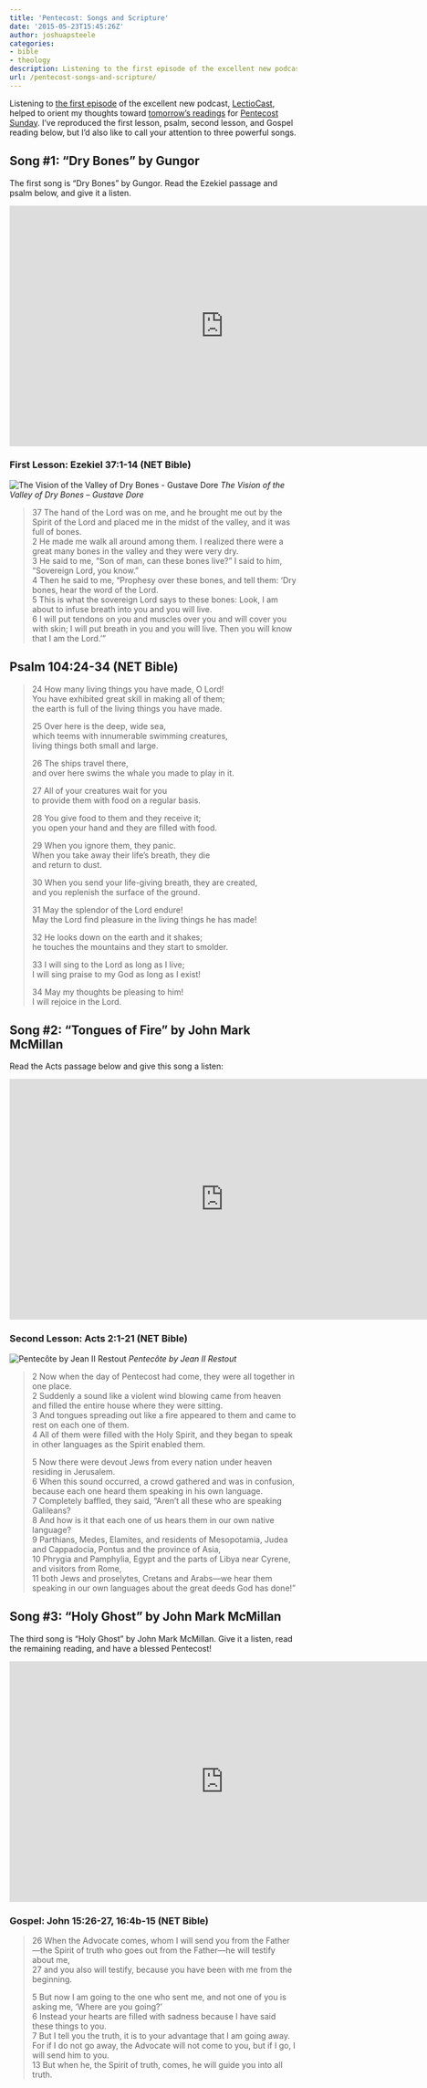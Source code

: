 ```yaml
---
title: 'Pentecost: Songs and Scripture'
date: '2015-05-23T15:45:26Z'
author: joshuapsteele
categories:
- bible
- theology
description: Listening to the first episode of the excellent new podcast, LectioCast, helped to orient my thoughts toward tomorrow’s readings for Pentecost Sunday.
url: /pentecost-songs-and-scripture/
---
```

Listening to [the first episode](http://homebrewedchristianity.com/2015/05/18/pentecost-the-arrival-of-the-spirit-and-the-lectiocast/) of the excellent new podcast, [LectioCast](http://www.jrdkirk.com/2015/05/14/lectiocast-a-lectionary-commentary-podcast/), helped to orient my thoughts toward [tomorrow’s readings](http://lectionary.library.vanderbilt.edu/) for [Pentecost Sunday](http://www.christiantoday.com/article/nine.key.things.to.know.about.pentecost/54344.htm). I’ve reproduced the first lesson, psalm, second lesson, and Gospel reading below, but I’d also like to call your attention to three powerful songs.

## Song #1: “Dry Bones” by Gungor

The first song is “Dry Bones” by Gungor. Read the Ezekiel passage and psalm below, and give it a listen.

<iframe allow="accelerometer; autoplay; clipboard-write; encrypted-media; gyroscope; picture-in-picture" allowfullscreen="" frameborder="0" height="422" loading="lazy" src="https://www.youtube.com/embed/ioMRzpmnl7U?feature=oembed" title="Gungor 'Dry Bones' at RELEVANT" width="750"></iframe>

### First Lesson: Ezekiel 37:1-14 (NET Bible)

![The Vision of the Valley of Dry Bones - Gustave Dore](http://uploads7.wikiart.org/images/gustave-dore/the-vision-of-the-valley-of-dry-bones-1866.jpg!Blog.jpg)
*The Vision of the Valley of Dry Bones – Gustave Dore*

> 37 The hand of the Lord was on me, and he brought me out by the Spirit of the Lord and placed me in the midst of the valley, and it was full of bones.  
> 2 He made me walk all around among them. I realized there were a great many bones in the valley and they were very dry.  
> 3 He said to me, “Son of man, can these bones live?” I said to him, “Sovereign Lord, you know.”  
> 4 Then he said to me, “Prophesy over these bones, and tell them: ‘Dry bones, hear the word of the Lord.  
> 5 This is what the sovereign Lord says to these bones: Look, I am about to infuse breath into you and you will live.  
> 6 I will put tendons on you and muscles over you and will cover you with skin; I will put breath in you and you will live. Then you will know that I am the Lord.’”

## Psalm 104:24-34 (NET Bible)

> 24 How many living things you have made, O Lord!  
> You have exhibited great skill in making all of them;  
> the earth is full of the living things you have made.  
> 
> 25 Over here is the deep, wide sea,  
> which teems with innumerable swimming creatures,  
> living things both small and large.  
> 
> 26 The ships travel there,  
> and over here swims the whale you made to play in it.  
> 
> 27 All of your creatures wait for you  
> to provide them with food on a regular basis.  
> 
> 28 You give food to them and they receive it;  
> you open your hand and they are filled with food.  
> 
> 29 When you ignore them, they panic.  
> When you take away their life’s breath, they die  
> and return to dust.  
> 
> 30 When you send your life-giving breath, they are created,  
> and you replenish the surface of the ground.  
> 
> 31 May the splendor of the Lord endure!  
> May the Lord find pleasure in the living things he has made!  
> 
> 32 He looks down on the earth and it shakes;  
> he touches the mountains and they start to smolder.  
> 
> 33 I will sing to the Lord as long as I live;  
> I will sing praise to my God as long as I exist!  
> 
> 34 May my thoughts be pleasing to him!  
> I will rejoice in the Lord.  

## Song #2: “Tongues of Fire” by John Mark McMillan

Read the Acts passage below and give this song a listen:

<iframe allow="accelerometer; autoplay; clipboard-write; encrypted-media; gyroscope; picture-in-picture" allowfullscreen="" frameborder="0" height="422" loading="lazy" src="https://www.youtube.com/embed/TFh1LnNhkEs?feature=oembed" title="John Mark McMillan - 'Tongues of Fire' (Acoustic in New Zealand)" width="750"></iframe>

### Second Lesson: Acts 2:1-21 (NET Bible)

![Pentecôte by Jean II Restout](http://upload.wikimedia.org/wikipedia/commons/thumb/3/32/Jean_II_Restout_-_Pentec%C3%B4te.jpg/800px-Jean_II_Restout_-_Pentec%C3%B4te.jpg)
*Pentecôte by Jean II Restout*

> 2 Now when the day of Pentecost had come, they were all together in one place.  
> 2 Suddenly a sound like a violent wind blowing came from heaven and filled the entire house where they were sitting.  
> 3 And tongues spreading out like a fire appeared to them and came to rest on each one of them.  
> 4 All of them were filled with the Holy Spirit, and they began to speak in other languages as the Spirit enabled them.  
> 
> 5 Now there were devout Jews from every nation under heaven residing in Jerusalem.  
> 6 When this sound occurred, a crowd gathered and was in confusion, because each one heard them speaking in his own language.  
> 7 Completely baffled, they said, “Aren’t all these who are speaking Galileans?  
> 8 And how is it that each one of us hears them in our own native language?  
> 9 Parthians, Medes, Elamites, and residents of Mesopotamia, Judea and Cappadocia, Pontus and the province of Asia,  
> 10 Phrygia and Pamphylia, Egypt and the parts of Libya near Cyrene, and visitors from Rome,  
> 11 both Jews and proselytes, Cretans and Arabs—we hear them speaking in our own languages about the great deeds God has done!”

## Song #3: “Holy Ghost” by John Mark McMillan

The third song is “Holy Ghost” by John Mark McMillan. Give it a listen, read the remaining reading, and have a blessed Pentecost!

<iframe allow="accelerometer; autoplay; clipboard-write; encrypted-media; gyroscope; picture-in-picture" allowfullscreen="" frameborder="0" height="422" loading="lazy" src="https://www.youtube.com/embed/CJZNe1aZTLE?feature=oembed" title="John Mark McMillan - 'Holy Ghost' " width="750"></iframe>

### Gospel: John 15:26-27, 16:4b-15 (NET Bible)

> 26 When the Advocate comes, whom I will send you from the Father—the Spirit of truth who goes out from the Father—he will testify about me,  
> 27 and you also will testify, because you have been with me from the beginning.  
> 
> 5 But now I am going to the one who sent me, and not one of you is asking me, ‘Where are you going?’  
> 6 Instead your hearts are filled with sadness because I have said these things to you.  
> 7 But I tell you the truth, it is to your advantage that I am going away. For if I do not go away, the Advocate will not come to you, but if I go, I will send him to you.  
> 13 But when he, the Spirit of truth, comes, he will guide you into all truth.
